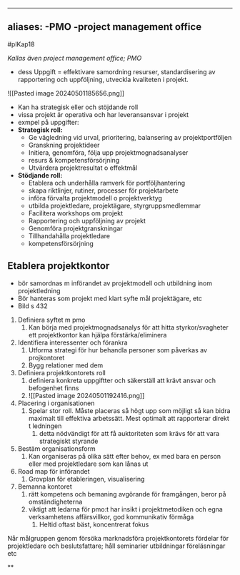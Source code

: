 
---
aliases:
	-PMO
	-project management office
---

#plKap18

*Kallas även project management office; PMO*


- dess Uppgift = effektivare samordning resurser, standardisering av rapportering och uppföljning, utveckla kvaliteten i projekt.


![[Pasted image 20240501185656.png]]


- Kan ha strategisk eller och stöjdande roll
- vissa projekt är operativa och har leveransansvar i projekt
- exmpel på uppgifter:
- **Strategisk roll:**
	- Ge vägledning vid urval, prioritering, balansering av projektportföljen
	- Granskning projektideer
	- Initiera, genomföra, följa upp projektmognadsanalyser
	- resurs & kompetensförsörjning
	- Utvärdera projektresultat o effektmål
- **Stödjande roll:**
	- Etablera och underhålla ramverk för portföljhantering
	- skapa riktlinjer, rutiner, processer för projektarbete
	- införa förvalta projektmodell o projektverktyg
	- utbilda projektledare, projektägare, styrgruppsmedlemmar
	- Facilitera workshops om projekt
	- Rapportering och uppföljning av projekt
	- Genomföra projektgranskningar
	- Tillhandahålla projektledare
	- kompetensförsörjning

## Etablera projektkontor

- bör samordnas m införandet av projektmodell och utbildning inom projektledning
- Bör hanteras som projekt med klart syfte mål projektägare, etc
- Bild s 432
1. Definiera syftet m pmo
	1. Kan börja med projektmognadsanalys för att hitta styrkor/svagheter ett projektkontor kan hjälpa förstärka/eliminera
3. Identifiera interessenter och förankra
	1. Utforma strategi för hur behandla personer som påverkas av projkontoret
	1. Bygg relationer med dem
5. Definiera projektkontorets roll
	1. definiera konkreta uppgiftter och säkerställ att krävt ansvar och befogenhet finns
	2. ![[Pasted image 20240501192416.png]]
7. Placering i organisationen
	1. Spelar stor roll. Måste placeras så högt upp som möjligt så kan bidra maximalt till effektiva arbetssätt. Mest optimalt att rapporterar direkt t ledningen
		1. detta nödvändigt för att få auktoriteten som krävs för att vara strategiskt styrande
9. Bestäm organisationsform
	1. Kan organiseras på olika sätt efter behov, ex med bara en person eller med projektledare som kan lånas ut
11. Road map för införandet
	1. Grovplan för etableringen, visualisering
13. Bemanna kontoret
	1. rätt kompetens och bemaning avgörande för framgången, beror på omständigheterna
	2. viktigt att ledarna för pmo:t har insikt i projektmetodiken och egna verksamhetens affärsvillkor, god kommunikativ förmåga
		1. Heltid oftast bäst, koncentrerat fokus
  
Når målgruppen genom försöka marknadsföra projektkontorets fördelar för projektledare och beslutsfattare; håll seminarier utbildningar föreläsningar etc

**